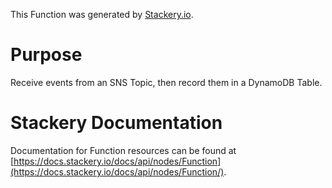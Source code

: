 
This Function was generated by [Stackery.io](https://www.stackery.io).

# Purpose
Receive events from an SNS Topic, then record them in a DynamoDB Table.

# Stackery Documentation
Documentation for Function resources can be found at [https://docs.stackery.io/docs/api/nodes/Function](https://docs.stackery.io/docs/api/nodes/Function/).

